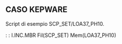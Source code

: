 ## CASO KEPWARE

Script di esempio SCP_SET/LOA37_PH10.

 :  : I.INC.MBR Fil(SCP_SET) Mem(LOA37_PH10)
